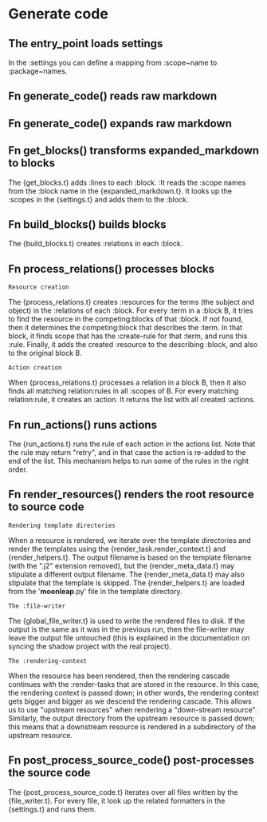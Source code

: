 # Generate code

## The entry_point loads settings

In the :settings you can define a mapping from :scope~name to :package~names.

## Fn generate_code() reads raw markdown

## Fn generate_code() expands raw markdown

## Fn get_blocks() transforms expanded_markdown to blocks

The {get_blocks.t} adds :lines to each :block.
:It reads the :scope names from the :block name in the {expanded_markdown.t}.
It looks up the :scopes in the {settings.t} and adds them to the :block.

## Fn build_blocks() builds blocks

The {build_blocks.t} creates :relations in each :block.

## Fn process_relations() processes blocks

`Resource creation`

The {process_relations.t} creates :resources for the terms (the subject and object)
in the :relations of each :block. For every :term in a :block B, it tries to find the
resource in the competing:blocks of that :block. If not found, then it determines
the competing:block that describes the :term. In that block, it finds scope that has
the :create-rule for that :term, and runs this :rule. Finally, it adds the created
:resource to the describing :block, and also to the original block B.

`Action creation`

When {process_relations.t} processes a relation in a block B, then it also finds
all matching relation:rules in all :scopes of B. For every matching relation:rule,
it creates an :action. It returns the list with all created :actions.

## Fn run_actions() runs actions

The {run_actions.t} runs the rule of each action in the actions list. Note that
the rule may return "retry", and in that case the action is re-added to the end of the
list. This mechanism helps to run some of the rules in the right order.

## Fn render_resources() renders the root resource to source code

`Rendering template directories`

When a resource is rendered, we iterate over the template directories and render the
templates using the {render_task.render_context.t} and {render_helpers.t}.
The output filename is based on the template filename (with the ".j2" extension
removed), but the {render_meta_data.t} may stipulate a different output filename.
The {render_meta_data.t} may also stipulate that the template is skipped.
The {render_helpers.t} are loaded from the '__moonleap__.py' file in the template
directory.

`The :file-writer`

The {global_file_writer.t} is used to write the rendered files to disk. If the output
is the same as it was in the previous run, then the file-writer may leave the output
file untouched (this is explained in the documentation on syncing the shadow project
with the real project).

`The :rendering-context`

When the resource has been rendered, then the rendering cascade continues with the
:render-tasks that are stored in the resource. In this case, the rendering context
is passed down; in other words, the rendering context gets bigger and bigger as we
descend the rendering cascade. This allows us to use "upstream resources" when rendering
a "down-stream resource". Similarly, the output directory from the upstream resource is
passed down; this means that a downstream resource is rendered in a subdirectory
of the upstream resource.

## Fn post_process_source_code() post-processes the source code

The {post_process_source_code.t} iterates over all files written by the {file_writer.t}.
For every file, it look up the related formatters in the {settings.t} and runs them.

